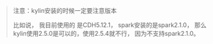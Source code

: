 > 注意：kylin安装的时候一定要注意版本
>
> 比如说， 我目前使用的 是CDH5.12.1， spark安装的是spark2.1.0， 那么kylin使用2.5.0是可以的，使用2.5.4就不行， 因为不支持spark2.1.0。